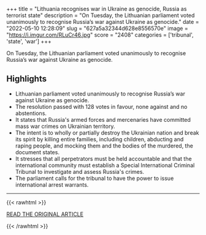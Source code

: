 +++
title = "Lithuania recognises war in Ukraine as genocide, Russia as terrorist state"
description = "On Tuesday, the Lithuanian parliament voted unanimously to recognise Russia’s war against Ukraine as genocide."
date = "2022-05-10 12:28:09"
slug = "627a5a32344d628e8556570e"
image = "https://i.imgur.com/RLuCr46.jpg"
score = "2408"
categories = ['tribunal', 'state', 'war']
+++

On Tuesday, the Lithuanian parliament voted unanimously to recognise Russia’s war against Ukraine as genocide.

## Highlights

- Lithuanian parliament voted unanimously to recognise Russia’s war against Ukraine as genocide.
- The resolution passed with 128 votes in favour, none against and no abstentions.
- It states that Russia's armed forces and mercenaries have committed mass war crimes on Ukrainian territory.
- The intent is to wholly or partially destroy the Ukrainian nation and break its spirit by killing entire families, including children, abducting and raping people, and mocking them and the bodies of the murdered, the document states.
- It stresses that all perpetrators must be held accountable and that the international community must establish a Special International Criminal Tribunal to investigate and assess Russia's crimes.
- The parliament calls for the tribunal to have the power to issue international arrest warrants.

---

{{< rawhtml >}}
  <p class="article-category">
    <a target="_blank" href="https://www.lrt.lt/en/news-in-english/19/1691202/lithuania-recognises-war-in-ukraine-as-genocide-russia-as-terrorist-state">READ THE ORIGINAL ARTICLE</a>
  </p>
{{< /rawhtml >}}
